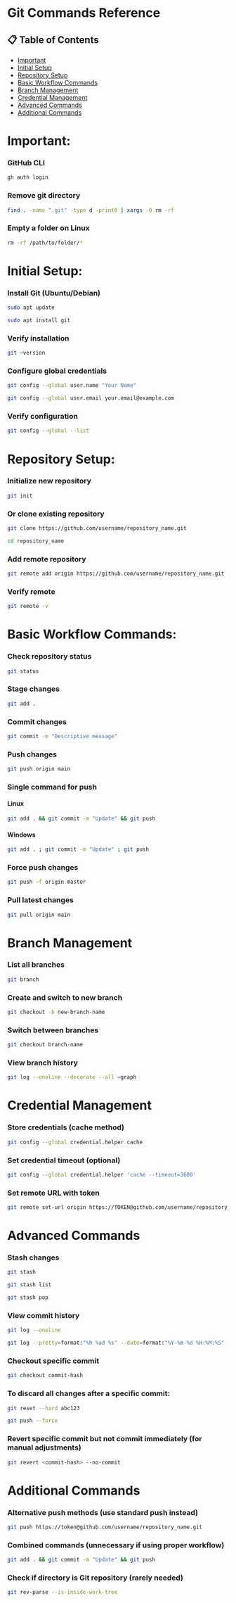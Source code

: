 # Git Commands Reference

## 📋 Table of Contents
- [Important](#important)
- [Initial Setup](#initial-setup)
- [Repository Setup](#repository-setup)
- [Basic Workflow Commands](#basic-workflow-commands)
- [Branch Management](#branch-management)
- [Credential Management](#credential-management)
- [Advanced Commands](#advanced-commands)
- [Additional Commands](#additional-commands)

# Important:

### GitHub CLI
   ```bash
   gh auth login
   ```

### Remove git directory
   ```bash
   find . -name ".git" -type d -print0 | xargs -0 rm -rf
   ```
### Empty a folder on Linux
   ```bash
   rm -rf /path/to/folder/*
   ```

# Initial Setup:

### Install Git (Ubuntu/Debian)
   ```bash
  sudo apt update
   ```
   ```bash
sudo apt install git
   ```

### Verify installation
   ```bash
git –version
   ```

### Configure global credentials
   ```bash
git config --global user.name "Your Name"
   ```
   ```bash
git config --global user.email your.email@example.com
   ```

### Verify configuration
   ```bash
git config --global --list
   ```

# Repository Setup:

### Initialize new repository
   ```bash
git init
   ```

### Or clone existing repository
   ```bash
git clone https://github.com/username/repository_name.git
   ```

   ```bash
cd repository_name
   ```

### Add remote repository
   ```bash
git remote add origin https://github.com/username/repository_name.git
   ```

### Verify remote
   ```bash
git remote -v
   ```

# Basic Workflow Commands:

### Check repository status
   ```bash
git status
   ```

### Stage changes
   ```bash
git add .
   ```

### Commit changes
   ```bash
git commit -m "Descriptive message"
   ```

### Push changes
   ```bash
git push origin main
   ```
### Single command for push 
#### Linux
   ```bash
git add . && git commit -m "Update" && git push
   ```
#### Windows
   ```bash
git add . ; git commit -m "Update" ; git push
   ```

### Force push changes
   ```bash
git push -f origin master
   ```
### Pull latest changes
   ```bash
git pull origin main
   ```

# Branch Management

### List all branches
   ```bash
git branch
   ```

### Create and switch to new branch
   ```bash
git checkout -b new-branch-name
   ```

### Switch between branches
   ```bash
git checkout branch-name
   ```

### View branch history
   ```bash
git log --oneline --decorate --all –graph
   ```

# Credential Management


### Store credentials (cache method)
   ```bash
git config --global credential.helper cache
   ```

### Set credential timeout (optional)
   ```bash
git config --global credential.helper 'cache --timeout=3600'
   ```

### Set remote URL with token
   ```bash
git remote set-url origin https://TOKEN@github.com/username/repository_name.git
   ```

# Advanced Commands

### Stash changes
   ```bash
git stash
   ```

   ```bash
git stash list
   ```

   ```bash
git stash pop
   ```

### View commit history
   ```bash
git log --oneline
   ```

   ```bash
git log --pretty=format:"%h %ad %s" --date=format:"%Y-%m-%d %H:%M:%S"
   ```

### Checkout specific commit
   ```bash
git checkout commit-hash
   ```
### To discard all changes after a specific commit:
   ```bash
git reset --hard abc123
   ```
   ```bash
git push --force
   ```
### Revert specific commit but not commit immediately (for manual adjustments)
   ```bash
git revert <commit-hash> --no-commit
   ```

# Additional Commands

### Alternative push methods (use standard push instead)
   ```bash
git push https://token@github.com/username/repository_name.git
   ```

### Combined commands (unnecessary if using proper workflow)
   ```bash
git add . && git commit -m "Update" && git push
   ```

### Check if directory is Git repository (rarely needed)
   ```bash
git rev-parse --is-inside-work-tree
   ```


